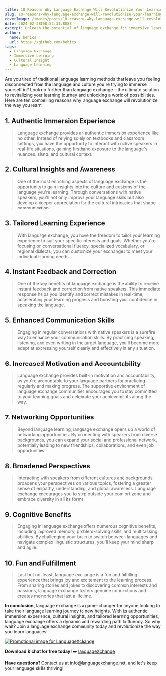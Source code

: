 ```yaml
---
title: 10 Reasons Why Language Exchange Will Revolutionize Your Learning Journey
slug: 10-reasons-why-language-exchange-will-revolutionize-your-learning-journey
coverImage: /images/posts/10-reasons-why-language-exchange-will-revolutionize-your-learning-journey.png
date: 2024-02-28T08:52:31.808Z
excerpt: Unleash the potential of language exchange for immersive learning and cultural insight. Join the community and transform your language journey today!
author:
  name: behics
  url: https://github.com/behics
tags:
  - Language Exchange
  - Immersive Learning
  - Cultural Insight
  - Language Learning
---
```


<script>
  import Callout from "$lib/components/molecules/Callout.svelte";
  import CodeBlock from "$lib/components/molecules/CodeBlock.svelte";
  import Image from "$lib/components/atoms/Image.svelte";
</script>

Are you tired of traditional language learning methods that leave you feeling disconnected from the language and culture you're trying to immerse yourself in? Look no further than language exchange – the ultimate solution to revitalizing your learning journey and unlocking a world of possibilities. Here are ten compelling reasons why language exchange will revolutionize the way you learn:

## 1. **Authentic Immersion Experience**

> Language exchange provides an authentic immersion experience like no other. Instead of relying solely on textbooks and classroom settings, you have the opportunity to interact with native speakers in real-life situations, gaining firsthand exposure to the language's nuances, slang, and cultural context.

## **2. Cultural Insights and Awareness**

> One of the most enriching aspects of language exchange is the opportunity to gain insights into the culture and customs of the language you're learning. Through conversations with native speakers, you'll not only improve your language skills but also develop a deeper appreciation for the cultural intricacies that shape communication.

## **3. Tailored Learning Experience**

> With language exchange, you have the freedom to tailor your learning experience to suit your specific interests and goals. Whether you're focusing on conversational fluency, specialized vocabulary, or regional dialects, you can customize your exchanges to meet your individual learning needs.

## **4. Instant Feedback and Correction**

> One of the key benefits of language exchange is the ability to receive instant feedback and correction from native speakers. This immediate response helps you identify and correct mistakes in real-time, accelerating your learning progress and boosting your confidence in speaking the language.

## **5. Enhanced Communication Skills**

> Engaging in regular conversations with native speakers is a surefire way to enhance your communication skills. By practicing speaking, listening, and even writing in the target language, you'll become more adept at expressing yourself clearly and effectively in any situation.

## **6. Increased Motivation and Accountability**

> Language exchange provides built-in motivation and accountability, as you're accountable to your language partners for practicing regularly and making progress. The supportive environment of language exchange communities encourages you to stay committed to your learning goals and celebrate your achievements along the way.

## **7. Networking Opportunities**

> Beyond language learning, language exchange opens up a world of networking opportunities. By connecting with speakers from diverse backgrounds, you can expand your social and professional network, potentially leading to new friendships, collaborations, and even job opportunities.

## **8. Broadened Perspectives**

> Interacting with speakers from different cultures and backgrounds broadens your perspectives on various topics, fostering a greater sense of empathy, understanding, and global awareness. Language exchange encourages you to step outside your comfort zone and embrace diversity in all its forms.

## **9. Cognitive Benefits**

> Engaging in language exchange offers numerous cognitive benefits, including improved memory, problem-solving skills, and multitasking abilities. By challenging your brain to switch between languages and navigate complex linguistic structures, you'll keep your mind sharp and agile.

## **10. Fun and Fulfillment**

> Last but not least, language exchange is a fun and fulfilling experience that brings joy and excitement to the learning process. From sharing stories and jokes to discovering common interests and passions, language exchange fosters genuine connections and creates memories that last a lifetime.

**In conclusion,** language exchange is a game-changer for anyone looking to take their language learning journey to new heights. With its authentic immersion experience, cultural insights, and tailored learning opportunities, language exchange offers a dynamic and rewarding path to fluency. So why wait? Join a language exchange community today and revolutionize the way you learn languages!

<a href="https://languagexchange.net)" target="_blank"> <Image src="/images/posts/Promo.png" alt="Promotional image for LanguageXchange" /></a>

**Download & chat for free today!** ➡️ [languageXchange](https://languagexchange.net/)

**Have questions?** Contact us at [info@languagexchange.net](mailto:info@languagexchange.net), and let's keep your language skills thriving!
